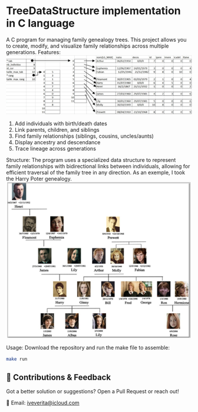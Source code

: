 # TreeDataStructure implementation in C language

A C program for managing family genealogy trees. This project allows you to create, modify, and visualize family relationships across multiple generations.
Features:
![DataStructe](images/DataExemple.png)
1. Add individuals with birth/death dates
2. Link parents, children, and siblings
3. Find family relationships (siblings, cousins, uncles/aunts)
4. Display ancestry and descendance
5. Trace lineage across generations

Structure:
The program uses a specialized data structure to represent family relationships with bidirectional links between individuals, allowing for efficient traversal of the family tree in any direction. As an exemple, I took the Harry Poter genealogy.
![Tree](images/Tree.png)

Usage:
Download the repository and run the make file to assemble:
```bash
make run
``` 

## 🤝 Contributions & Feedback  
Got a better solution or suggestions? Open a Pull Request or reach out!  

📧 Email: iveverita@icloud.com  
